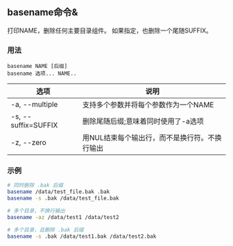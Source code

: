 ## basename命令&

打印NAME，删除任何主要目录组件。
如果指定，也删除一个尾随SUFFIX。

### 用法
```shell
basename NAME [后缀]
basename 选项... NAME..

```

| 选项 | 说明 |
| --- | --- |
| -a, --multiple | 支持多个参数并将每个参数作为一个NAME |
| -s, --suffix=SUFFIX | 删除尾随后缀;意味着同时使用了-a选项 |
| -z, --zero | 用NUL结束每个输出行，而不是换行符。不换行输出 |

### 示例
```sh
# 同时删除 .bak 后缀
basename /data/test_file.bak .bak
basename -s .bak /data/test_file.bak

# 多个目录，不换行输出
basename -az /data/test1 /data/test2

# 多个目录，且删除 .bak 后缀
basename -s .bak /data/test1.bak /data/test2.bak

```